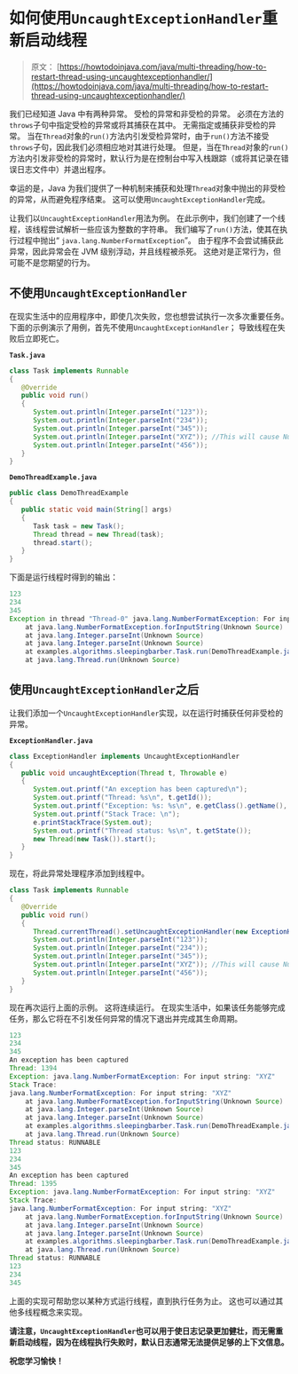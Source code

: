 # 如何使用`UncaughtExceptionHandler`重新启动线程

> 原文： [https://howtodoinjava.com/java/multi-threading/how-to-restart-thread-using-uncaughtexceptionhandler/](https://howtodoinjava.com/java/multi-threading/how-to-restart-thread-using-uncaughtexceptionhandler/)

我们已经知道 Java 中有两种异常。 受检的异常和非受检的异常。 必须在方法的`throws`子句中指定受检的异常或将其捕获在其中。 无需指定或捕获非受检的异常。 当在`Thread`对象的`run()`方法内引发受检异常时，由于`run()`方法不接受`throws`子句，因此我们必须相应地对其进行处理。 但是，当在`Thread`对象的`run()`方法内引发非受检的异常时，默认行为是在控制台中写入栈跟踪（或将其记录在错误日志文件中）并退出程序。

幸运的是，Java 为我们提供了一种机制来捕获和处理`Thread`对象中抛出的非受检的异常，从而避免程序结束。 这可以使用`UncaughtExceptionHandler`完成。

让我们以`UncaughtExceptionHandler`用法为例。 在此示例中，我们创建了一个线程，该线程尝试解析一些应该为整数的字符串。 我们编写了`run()`方法，使其在执行过程中抛出“ `java.lang.NumberFormatException`”。 由于程序不会尝试捕获此异常，因此异常会在 JVM 级别浮动，并且线程被杀死。 这绝对是正常行为，但可能不是您期望的行为。

## 不使用`UncaughtExceptionHandler`

在现实生活中的应用程序中，即使几次失败，您也想尝试执行一次多次重要任务。 下面的示例演示了用例，首先不使用`UncaughtExceptionHandler`； 导致线程在失败后立即死亡。

**`Task.java`**

```java
class Task implements Runnable
{
   @Override
   public void run()
   {
      System.out.println(Integer.parseInt("123"));
      System.out.println(Integer.parseInt("234"));
      System.out.println(Integer.parseInt("345"));
      System.out.println(Integer.parseInt("XYZ")); //This will cause NumberFormatException
      System.out.println(Integer.parseInt("456"));
   }
}

```

**`DemoThreadExample.java`**

```java
public class DemoThreadExample
{
   public static void main(String[] args)
   {
      Task task = new Task();
      Thread thread = new Thread(task);
      thread.start();
   }
}

```

下面是运行线程时得到的输出：

```java
123
234
345
Exception in thread "Thread-0" java.lang.NumberFormatException: For input string: "XYZ"
	at java.lang.NumberFormatException.forInputString(Unknown Source)
	at java.lang.Integer.parseInt(Unknown Source)
	at java.lang.Integer.parseInt(Unknown Source)
	at examples.algorithms.sleepingbarber.Task.run(DemoThreadExample.java:24)
	at java.lang.Thread.run(Unknown Source)

```

## 使用`UncaughtExceptionHandler`之后

让我们添加一个`UncaughtExceptionHandler`实现，以在运行时捕获任何非受检的异常。

**`ExceptionHandler.java`**

```java
class ExceptionHandler implements UncaughtExceptionHandler
{
   public void uncaughtException(Thread t, Throwable e)
   {
      System.out.printf("An exception has been captured\n");
      System.out.printf("Thread: %s\n", t.getId());
      System.out.printf("Exception: %s: %s\n", e.getClass().getName(), e.getMessage());
      System.out.printf("Stack Trace: \n");
      e.printStackTrace(System.out);
      System.out.printf("Thread status: %s\n", t.getState());
      new Thread(new Task()).start();
   }
}

```

现在，将此异常处理程序添加到线程中。

```java
class Task implements Runnable
{
   @Override
   public void run()
   {
      Thread.currentThread().setUncaughtExceptionHandler(new ExceptionHandler());
      System.out.println(Integer.parseInt("123"));
      System.out.println(Integer.parseInt("234"));
      System.out.println(Integer.parseInt("345"));
      System.out.println(Integer.parseInt("XYZ")); //This will cause NumberFormatException
      System.out.println(Integer.parseInt("456"));
   }
}

```

现在再次运行上面的示例。 这将连续运行。 在现实生活中，如果该任务能够完成任务，那么它将在不引发任何异常的情况下退出并完成其生命周期。

```java
123
234
345
An exception has been captured
Thread: 1394
Exception: java.lang.NumberFormatException: For input string: "XYZ"
Stack Trace: 
java.lang.NumberFormatException: For input string: "XYZ"
	at java.lang.NumberFormatException.forInputString(Unknown Source)
	at java.lang.Integer.parseInt(Unknown Source)
	at java.lang.Integer.parseInt(Unknown Source)
	at examples.algorithms.sleepingbarber.Task.run(DemoThreadExample.java:24)
	at java.lang.Thread.run(Unknown Source)
Thread status: RUNNABLE
123
234
345
An exception has been captured
Thread: 1395
Exception: java.lang.NumberFormatException: For input string: "XYZ"
Stack Trace: 
java.lang.NumberFormatException: For input string: "XYZ"
	at java.lang.NumberFormatException.forInputString(Unknown Source)
	at java.lang.Integer.parseInt(Unknown Source)
	at java.lang.Integer.parseInt(Unknown Source)
	at examples.algorithms.sleepingbarber.Task.run(DemoThreadExample.java:24)
	at java.lang.Thread.run(Unknown Source)
Thread status: RUNNABLE
123
234
345
```

上面的实现可帮助您以某种方式运行线程，直到执行任务为止。 这也可以通过其他多线程概念来实现。

**请注意，`UncaughtExceptionHandler`也可以用于使日志记录更加健壮，而无需重新启动线程，因为在线程执行失败时，默认日志通常无法提供足够的上下文信息。**

**祝您学习愉快！**